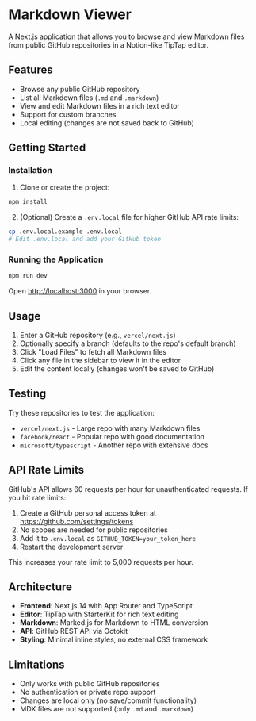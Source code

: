# Markdown Viewer

A Next.js application that allows you to browse and view Markdown files from public GitHub repositories in a Notion-like TipTap editor.

## Features

- Browse any public GitHub repository
- List all Markdown files (`.md` and `.markdown`)
- View and edit Markdown files in a rich text editor
- Support for custom branches
- Local editing (changes are not saved back to GitHub)

## Getting Started

### Installation

1. Clone or create the project:
```bash
npm install
```

2. (Optional) Create a `.env.local` file for higher GitHub API rate limits:
```bash
cp .env.local.example .env.local
# Edit .env.local and add your GitHub token
```

### Running the Application

```bash
npm run dev
```

Open [http://localhost:3000](http://localhost:3000) in your browser.

## Usage

1. Enter a GitHub repository (e.g., `vercel/next.js`)
2. Optionally specify a branch (defaults to the repo's default branch)
3. Click "Load Files" to fetch all Markdown files
4. Click any file in the sidebar to view it in the editor
5. Edit the content locally (changes won't be saved to GitHub)

## Testing

Try these repositories to test the application:

- `vercel/next.js` - Large repo with many Markdown files
- `facebook/react` - Popular repo with good documentation
- `microsoft/typescript` - Another repo with extensive docs

## API Rate Limits

GitHub's API allows 60 requests per hour for unauthenticated requests. If you hit rate limits:

1. Create a GitHub personal access token at https://github.com/settings/tokens
2. No scopes are needed for public repositories
3. Add it to `.env.local` as `GITHUB_TOKEN=your_token_here`
4. Restart the development server

This increases your rate limit to 5,000 requests per hour.

## Architecture

- **Frontend**: Next.js 14 with App Router and TypeScript
- **Editor**: TipTap with StarterKit for rich text editing
- **Markdown**: Marked.js for Markdown to HTML conversion
- **API**: GitHub REST API via Octokit
- **Styling**: Minimal inline styles, no external CSS framework

## Limitations

- Only works with public GitHub repositories
- No authentication or private repo support
- Changes are local only (no save/commit functionality)
- MDX files are not supported (only `.md` and `.markdown`)